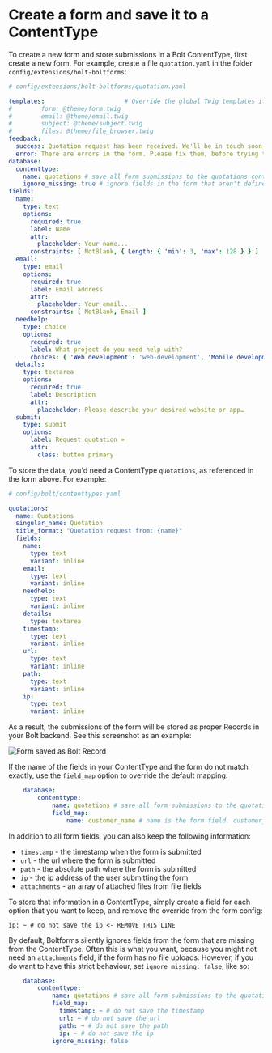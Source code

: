 Create a form and save it to a ContentType
==========================================

To create a new form and store submissions in a Bolt ContentType, first 
create a new form. For example, create a file `quotation.yaml` in the folder 
`config/extensions/bolt-boltforms`:

```yaml
# config/extensions/bolt-boltforms/quotation.yaml

templates:                      # Override the global Twig templates if you want
#        form: @theme/form.twig
#        email: @theme/email.twig
#        subject: @theme/subject.twig
#        files: @theme/file_browser.twig
feedback:
  success: Quotation request has been received. We'll be in touch soon.
  error: There are errors in the form. Please fix them, before trying to resubmit
database:
  contenttype:
    name: quotations # save all form submissions to the quotations contenttype
    ignore_missing: true # ignore fields in the form that aren't defined in the ContentType
fields:
  name:
    type: text
    options:
      required: true
      label: Name
      attr:
        placeholder: Your name...
      constraints: [ NotBlank, { Length: { 'min': 3, 'max': 128 } } ]
  email:
    type: email
    options:
      required: true
      label: Email address
      attr:
        placeholder: Your email...
      constraints: [ NotBlank, Email ]
  needhelp:
    type: choice
    options:
      required: true
      label: What project do you need help with?
      choices: { 'Web development': 'web-development', 'Mobile development': 'mobile-development', 'Marketing': 'marketing' }
  details:
    type: textarea
    options:
      required: true
      label: Description
      attr:
        placeholder: Please describe your desired website or app…
  submit:
    type: submit
    options:
      label: Request quotation »
      attr:
        class: button primary
```

To store the data, you'd need a ContentType `quotations`, as referenced in the 
form above. For example: 

```yaml
# config/bolt/contenttypes.yaml

quotations:
  name: Quotations
  singular_name: Quotation
  title_format: "Quotation request from: {name}"
  fields:
    name:
      type: text
      variant: inline
    email:
      type: text
      variant: inline
    needhelp:
      type: text
      variant: inline
    details:
      type: textarea
    timestamp:
      type: text
      variant: inline
    url:
      type: text
      variant: inline
    path:
      type: text
      variant: inline
    ip:
      type: text
      variant: inline
```

As a result, the submissions of the form will be stored as proper Records in 
your Bolt backend. See this screenshot as an example: 

![Form saved as Bolt Record](https://user-images.githubusercontent.com/1833361/122095553-d34f0500-ce0d-11eb-827d-00077c00c53f.png)

If the name of the fields in your ContentType and the form do not match exactly,
use the `field_map` option to override the default mapping:

```yaml
    database:
        contenttype:
            name: quotations # save all form submissions to the quotations ContentType
            field_map:
                name: customer_name # name is the form field. customer_name is the ContentType field.
```

In addition to all form fields, you can also keep the following information:

* `timestamp` - the timestamp when the form is submitted
* `url` - the url where the form is submitted
* `path` - the absolute path where the form  is submitted
* `ip` - the ip address of the user submitting the form
* `attachments` - an array of attached files from file fields

To store that information in a ContentType, simply create a field for each 
option that you want to keep, and remove the override from the form config:

`ip: ~ # do not save the ip <- REMOVE THIS LINE`

By default, Boltforms silently ignores fields from the form that are missing from the ContentType. Often this is what you want, because you might not need an `attachments` field, if the form has no file uploads. However, if you do want to have this strict behaviour, set `ignore_missing: false`, like so: 

```yaml
    database:
        contenttype:
            name: quotations # save all form submissions to the quotations ContentType
            field_map:
              timestamp: ~ # do not save the timestamp
              url: ~ # do not save the url
              path: ~ # do not save the path
              ip: ~ # do not save the ip
            ignore_missing: false
```

